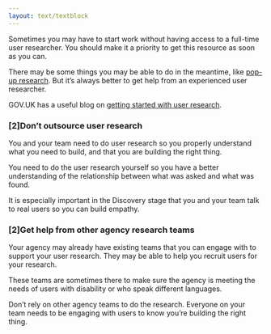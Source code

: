 ```yaml
---
layout: text/textblock
---
```


Sometimes you may have to start work without having access to a full-time user researcher. You should make it a priority to get this resource as soon as you can.

There may be some things you may be able to do in the meantime, like [pop-up research](https://www.gov.uk/service-manual/user-research/doing-pop-up-research). But it’s always better to get help from an experienced user researcher.

GOV.UK has a useful blog on [getting started with user research](https://userresearch.blog.gov.uk/2015/03/18/so-youre-going-to-be-a-user-researcher-top-tips-to-get-you-going/).

### [2]Don’t outsource user research

You and your team need to do user research so you properly understand what you need to build, and that you are building the right thing.

You need to do the user research yourself so you have a better understanding of the relationship between what was asked and what was found.

It is especially important in the Discovery stage that you and your team talk to real users so you can build empathy.

### [2]Get help from other agency research teams

Your agency may already have existing teams that you can engage with to support your user research. They may be able to help you recruit users for your research.

These teams are sometimes there to make sure the agency is meeting the needs of users with disability or who speak different languages.

Don’t rely on other agency teams to do the research. Everyone on your team needs to be engaging with users to know you’re building the right thing.
